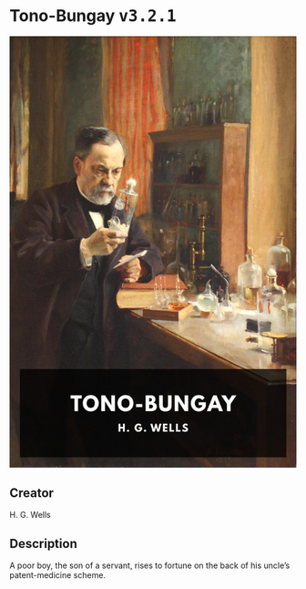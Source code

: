 
# Tono-Bungay <kbd>v3.2.1</kbd>

<center>
  <img src="./cover-1024.jpg"/>
</center>

## Creator
H. G. Wells

## Description
A poor boy, the son of a servant, rises to fortune on the back of his uncle’s patent-medicine scheme.
